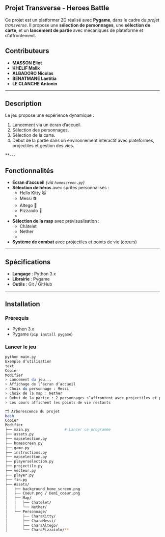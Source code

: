 ##  Projet Transverse - Heroes Battle
Ce projet est un  platformer 2D réalisé avec **Pygame**, dans le cadre du *projet transverse*. Il propose une **sélection de personnages**, une **sélection de carte**, et un **lancement de partie** avec mécaniques de plateforme et d’affrontement.

## Contributeurs
  - **MASSON Eliot**
  - **KHELIF Malik**
  - **ALBADORO Nicolas**
  - **BENATMANE Laetitia**
  - **LE CLANCHE Antonin** 


---

## Description

Le jeu propose une expérience dynamique :

1. Lancement via un écran d’accueil.
2. Sélection des personnages.
3. Sélection de la carte.
4. Début de la partie dans un environnement interactif avec plateformes, projectiles et gestion des vies.

**---

##  Fonctionnalités

- **Écran d’accueil** *(via `homescreen.py`)*
- **Sélection de héros** avec sprites personnalisés :
  - Hello Kitty 🐱
  - Messi ⚽
  - Altego 🦊 
  - Pizzaiolo 🍕
  - 
- **Sélection de la map** avec prévisualisation :
  - Châtelet
  - Nether
  - 
- **Système de combat** avec projectiles et points de vie (cœurs)
---

##  Spécifications

- **Langage** : Python 3.x  
- **Librairie** : Pygame  
- **Outils** : Git / GitHub  

---

##  Installation

### Prérequis

- Python 3.x  
- Pygame (`pip install pygame`)

### Lancer le jeu

```bash
python main.py
Exemple d’utilisation
text
Copier
Modifier
> Lancement du jeu...
> Affichage de l’écran d’accueil
> Choix du personnage : Messi
> Choix de la map : Nether
> Début de la partie : 2 personnages s’affrontent avec projectiles et plateformes
> Les cœurs affichent les points de vie restants

🗂️ Arborescence du projet
bash
Copier
Modifier
├── main.py                # Lancer ce programme
├── assets.py              
├── mapselection.py        
├── homescreen.py          
├── game.py
├── instructions.py
├── mapselection.py
├── playerselection.py
├── projectile.py
├── vecteur.py
├── player.py                      
├── fin.py
├── Assets/               
│   ├── background_home_screen.png
│   ├── Coeur.png / Demi_coeur.png
│   ├── Map/
│   │   ├── Chatelet/
│   │   └── Nether/
│   └── Personnage/
│       ├── CharaKitty/
│       ├── CharaMessi/
│       ├── CharaAltego/
│       └── CharaPizzaiolo/**
